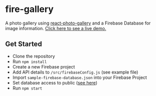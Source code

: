 # fire-gallery

A photo gallery using [react-photo-gallery](https://github.com/neptunian/react-photo-gallery) and a Firebase Database for image information.
[Click here to see a live demo.](https://fire-gallery-0.firebaseapp.com/)

## Get Started
* Clone the repository
* Run ```npm install```
* Create a new Firebase project
* Add API details to ```/src/firebaseConfig.js``` (see example file)
* Import ```sample-firebase-database.json``` into your Firebase Project
* Set database access to public ([see here](https://firebase.google.com/docs/database/security/quickstart))
* Run ```npm start```